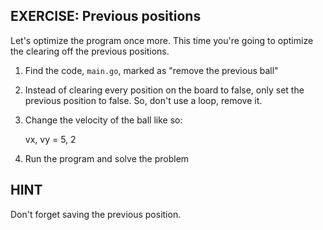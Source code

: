 ## EXERCISE: Previous positions

 Let's optimize the program once more. This time you're
 going to optimize the clearing off the previous positions.

 1. Find the code, `main.go`, marked as "remove the previous ball"

 2. Instead of clearing every position on the board to false,
    only set the previous position to false. So, don't use
    a loop, remove it.

 3. Change the velocity of the ball like so:

    vx, vy = 5, 2

 4. Run the program and solve the problem


## HINT

 Don't forget saving the previous position.